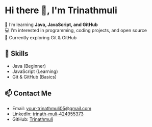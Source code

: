 # Hi there 👋, I'm Trinathmuli
🚀 I’m learning **Java, JavaScript, and GitHub**  
💻 I’m interested in programming, coding projects, and open source  
🌱 Currently exploring Git & GitHub  

## 🔧 Skills
- Java (Beginner)
- JavaScript (Learning)
- Git & GitHub (Basics)

## 📫 Contact Me
- Email: your-trinathmuli05@gmail.com
- LinkedIn: [trinath-muli-424955373](https://linkedin.com/in/in/trinath-muli-424955373)
- GitHub: [Trinathmuli](https://github.com/Trinathmuli)

